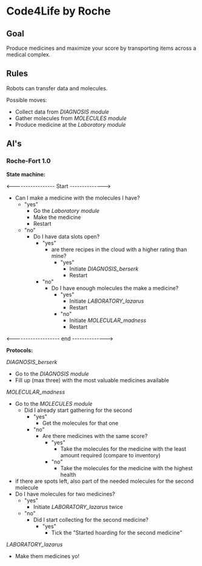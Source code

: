 # Code4Life by Roche

## Goal
Produce medicines and maximize your score by transporting items across a medical complex.

## Rules
Robots can transfer data and molecules.

Possible moves:
* Collect data from *DIAGNOSIS module*
* Gather molecules from *MOLECULES module*
* Produce medicine at the *Laboratory module*

## AI's

### Roche-Fort 1.0

**State machine:**

<----------------- Start -------------->
* Can I make a medicine with the molecules I have?
  * "yes"
    * Go the *Laboratory module*
    * Make the medicine
    * Restart
  * "no"
    * Do I have data slots open?
      * "yes"
        * are there recipes in the cloud with a higher rating than mine?
          * "yes"
            * Initiate *DIAGNOSIS_berserk*
            * Restart
      * "no"
        * Do I have enough molecules the make a medicine?
          * "yes"
            * Initiate *LABORATORY_lazarus*
            * Restart
          * "no"
            * Initiate *MOLECULAR_madness*
            * Restart

<------------------- end -------------->

**Protocols:**

*DIAGNOSIS_berserk*
* Go to the *DIAGNOSIS module*
* Fill up (max three) with the most valuable medicines available

*MOLECULAR_madness*
* Go to the *MOLECULES module*
  * Did I already start gathering for the second
    * "yes"
      * Get the molecules for that one
    * "no"
      * Are there medicines with the same score?
        * "yes"
          * Take the molecules for the medicine with the least amount required (compare to inventory)
        * "no"
          * Take the molecules for the medicine with the highest health
* if there are spots left, also part of the needed molecules for the second molecule
* Do I have molecules for two medicines?
  * "yes"
    * Initiate *LABORATORY_lazarus* twice
  * "no"
    * Did I start collecting for the second medicine?
      * "yes"
        * Tick the "Started hoarding for the second medicine"

*LABORATORY_lazarus*
* Make them medicines yo!
